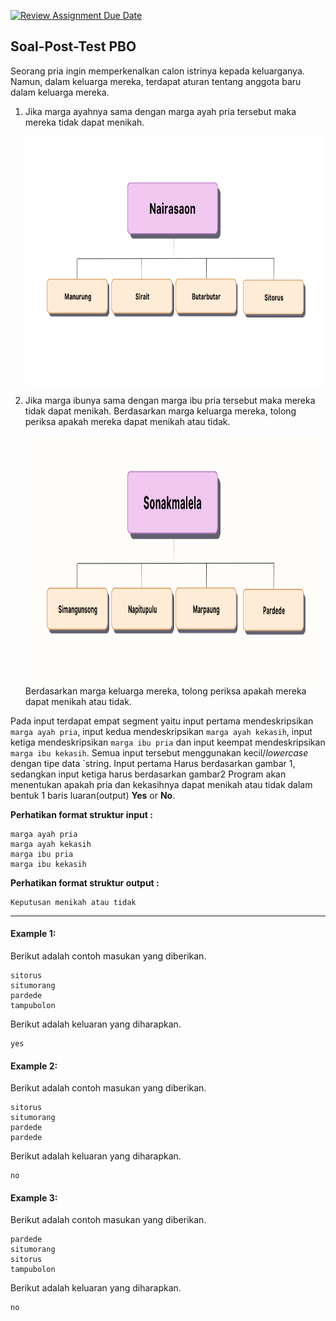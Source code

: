 [![Review Assignment Due Date](https://classroom.github.com/assets/deadline-readme-button-24ddc0f5d75046c5622901739e7c5dd533143b0c8e959d652212380cedb1ea36.svg)](https://classroom.github.com/a/y4olaCZ8)
## Soal-Post-Test PBO

Seorang pria ingin memperkenalkan calon istrinya kepada keluarganya. Namun, dalam keluarga mereka, terdapat aturan tentang anggota baru dalam keluarga mereka.

1. Jika marga ayahnya sama dengan marga ayah pria tersebut maka mereka tidak dapat menikah.

   <img src="https://github.com/danismg/Soal-Pre-Test/blob/main/img/Img_PBO_1.png.png" align="center" height="400" width="750">
3. Jika marga ibunya sama dengan marga ibu pria tersebut maka mereka tidak dapat menikah.
   Berdasarkan marga keluarga mereka, tolong periksa apakah mereka dapat menikah atau tidak.

   <img src="https://github.com/danismg/Soal-Pre-Test/blob/main/img/Img_PBO_2.png.png" align="center" height="400" width="750">
   <br>
   Berdasarkan marga keluarga mereka, tolong periksa apakah mereka dapat menikah atau tidak.
   <br>
Pada input terdapat empat segment yaitu input pertama mendeskripsikan `marga ayah pria`, input kedua mendeskripsikan `marga ayah kekasih`, input ketiga mendeskripsikan `marga ibu pria` dan input keempat mendeskripsikan `marga ibu kekasih`. Semua input tersebut menggunakan kecil/_lowercase_ dengan tipe data `string. Input pertama Harus berdasarkan gambar 1, sedangkan input ketiga harus berdasarkan gambar2
Program akan menentukan apakah pria dan kekasihnya dapat menikah atau tidak dalam bentuk 1 baris luaran(output) **Yes** or **No**. 
   <br>


**Perhatikan format struktur input :**

```
marga ayah pria
marga ayah kekasih
marga ibu pria
marga ibu kekasih

```

**Perhatikan format struktur output :**

```
Keputusan menikah atau tidak

```

<hr>

#### Example 1:

Berikut adalah contoh masukan yang diberikan.

```
sitorus
situmorang
pardede
tampubolon

```

Berikut adalah keluaran yang diharapkan.

```
yes

```

#### Example 2:

Berikut adalah contoh masukan yang diberikan.

```
sitorus
situmorang
pardede
pardede

```

Berikut adalah keluaran yang diharapkan.

```
no

```

#### Example 3:

Berikut adalah contoh masukan yang diberikan.

```
pardede
situmorang
sitorus
tampubolon

```

Berikut adalah keluaran yang diharapkan.

```
no

```
